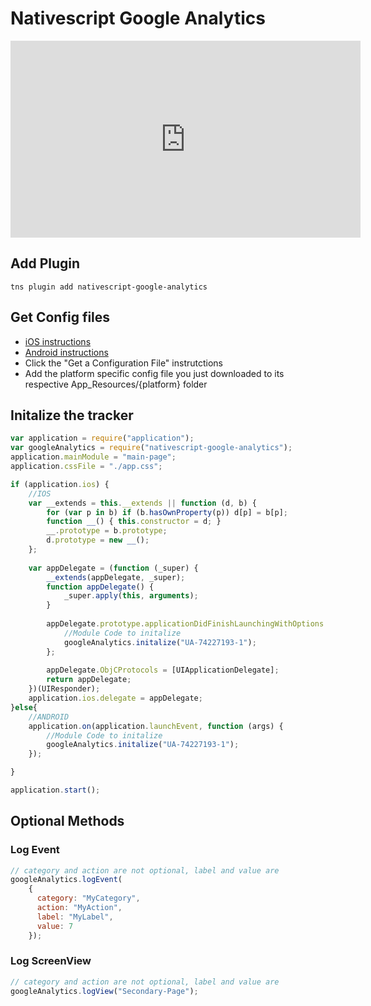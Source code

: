 # Nativescript Google Analytics #

<iframe width="560" height="315" src="https://www.youtube.com/embed/5xIlbvT7j2g" frameborder="0" allowfullscreen></iframe>

## Add Plugin ##
```
tns plugin add nativescript-google-analytics 
```

## Get Config files ##
* [iOS instructions](https://developers.google.com/analytics/devguides/collection/ios/v3/#initialize-analytics-for-your-app)
* [Android instructions](https://developers.google.com/analytics/devguides/collection/android/v4/#add-screen-tracking)
* Click the "Get a Configuration File" instrutctions
* Add the platform specific config file you just downloaded to its respective App_Resources/{platform} folder


## Initalize the tracker ##
``` js
var application = require("application");
var googleAnalytics = require("nativescript-google-analytics");
application.mainModule = "main-page";
application.cssFile = "./app.css";

if (application.ios) {
    //IOS
    var __extends = this.__extends || function (d, b) {
        for (var p in b) if (b.hasOwnProperty(p)) d[p] = b[p];
        function __() { this.constructor = d; }
        __.prototype = b.prototype;
        d.prototype = new __();
    };
    
    var appDelegate = (function (_super) {
        __extends(appDelegate, _super);
        function appDelegate() {
            _super.apply(this, arguments);
        }
        
        appDelegate.prototype.applicationDidFinishLaunchingWithOptions = function (application, launchOptions) {
            //Module Code to initalize
            googleAnalytics.initalize("UA-74227193-1");
        };
        
        appDelegate.ObjCProtocols = [UIApplicationDelegate];
        return appDelegate;
    })(UIResponder);
    application.ios.delegate = appDelegate;
}else{
    //ANDROID
    application.on(application.launchEvent, function (args) {
        //Module Code to initalize
        googleAnalytics.initalize("UA-74227193-1");
    });

}

application.start();

```


## Optional Methods ##
### Log Event ###
``` js
// category and action are not optional, label and value are
googleAnalytics.logEvent(
    {
      category: "MyCategory",
      action: "MyAction",
      label: "MyLabel",
      value: 7
    });
```

### Log ScreenView ###
``` js
// category and action are not optional, label and value are
googleAnalytics.logView("Secondary-Page");
```
